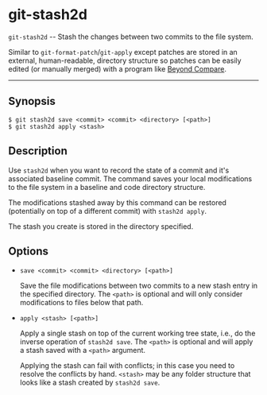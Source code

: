 # git-stash2d
`git-stash2d` -- Stash the changes between two commits to the file system.

Similar to `git-format-patch`/`git-apply` except patches are stored in an external, human-readable, directory structure so patches can be easily edited (or manually merged) with a program like [Beyond Compare](https://www.scootersoftware.com/).

------

## Synopsis

```shell
$ git stash2d save <commit> <commit> <directory> [<path>]
$ git stash2d apply <stash>
```

## Description

Use `stash2d` when you want to record the state of a commit and it's associated baseline commit. The command saves your local modifications to the file system in a baseline and code directory structure. 

The modifications stashed away by this command can be restored (potentially on top of a different commit) with `stash2d apply`. 

The stash you create is stored in the directory specified.

## Options

- `save <commit> <commit> <directory> [<path>]`


  Save the file modifications between two commits to a new stash entry in the specified directory. The `<path>` is optional and will only consider modifications to files below that path.

- `apply <stash> [<path>]`


  Apply a single stash on top of the current working tree state, i.e., do the inverse operation of `stash2d save`. The `<path>` is optional and will apply a stash saved with a `<path>` argument.

  Applying the stash can fail with conflicts; in this case you need to resolve the conflicts by hand. `<stash>` may be any folder structure that looks like a stash created by `stash2d save`.
